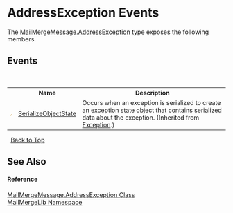 # AddressException Events
 

The <a href="372aa193-b393-b26a-fd6f-5b842796e842">MailMergeMessage.AddressException</a> type exposes the following members.


## Events
&nbsp;<table><tr><th></th><th>Name</th><th>Description</th></tr><tr><td>![Protected event](media/protevent.gif "Protected event")</td><td><a href="http://msdn2.microsoft.com/en-us/library/ee332915" target="_blank">SerializeObjectState</a></td><td>
Occurs when an exception is serialized to create an exception state object that contains serialized data about the exception.
 (Inherited from <a href="http://msdn2.microsoft.com/en-us/library/c18k6c59" target="_blank">Exception</a>.)</td></tr></table>&nbsp;
<a href="#addressexception-events">Back to Top</a>

## See Also


#### Reference
<a href="372aa193-b393-b26a-fd6f-5b842796e842">MailMergeMessage.AddressException Class</a><br /><a href="31c6ebbe-d683-7561-7308-5a5ee1f76bf5">MailMergeLib Namespace</a><br />